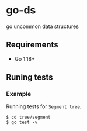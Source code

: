 # go-ds
go uncommon data structures

## Requirements

- Go 1.18+

## Runing tests

### Example

Running tests for `Segment tree`.

```
$ cd tree/segment
$ go test -v
```
